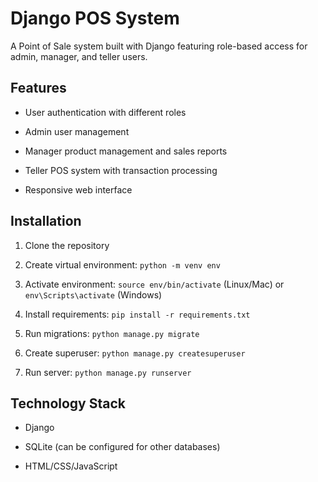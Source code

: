 
# Django POS System

A Point of Sale system built with Django featuring role-based access for admin, manager, and teller users.

## Features

- User authentication with different roles

- Admin user management

- Manager product management and sales reports

- Teller POS system with transaction processing

- Responsive web interface



## Installation



1. Clone the repository

2. Create virtual environment: `python -m venv env`

3. Activate environment: `source env/bin/activate` (Linux/Mac) or `env\Scripts\activate` (Windows)

4. Install requirements: `pip install -r requirements.txt`

5. Run migrations: `python manage.py migrate`

6. Create superuser: `python manage.py createsuperuser`

7. Run server: `python manage.py runserver`



## Technology Stack



- Django

- SQLite (can be configured for other databases)

- HTML/CSS/JavaScript